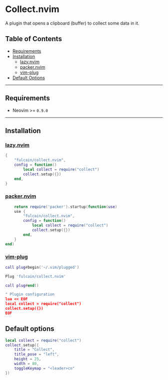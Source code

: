 # Collect.nvim

A plugin that opens a clipboard (buffer) to collect some data in it.

## Table of Contents

- [Requirements](#requirements)
- [Installation](#installation)
  - [lazy.nvim](#lazynvim)
  - [packer.nvim](#packernvim)
  - [vim-plug](#vim-plug)
- [Default Options](#default-options)

---

## Requirements

- Neovim >= `0.9.0`

---

## Installation

### [lazy.nvim](https://github.com/folke/lazy.nvim)

```lua
{
    "fulcain/collect.nvim",
    config = function()
        local collect = require("collect")
        collect.setup({})
    end,
}
```

### [packer.nvim](https://github.com/wbthomason/packer.nvim)

```lua
    return require('packer').startup(function(use)
    use {
        "fulcain/collect.nvim",
        config = function()
            local collect = require("collect")
            collect.setup({})
        end,
    }
end)
```

### [vim-plug](https://github.com/junegunn/vim-plug)

```lua
call plug#begin('~/.vim/plugged')

Plug 'fulcain/collect.nvim'

call plug#end()

" Plugin configuration
lua << EOF
local collect = require("collect")
collect.setup({})
EOF
```

## Default options

```lua
local collect = require("collect")
collect.setup({
    title = "Collect",
    title_pose = "left",
    height = 25,
    width = 80,
    toggleKeymap = "<leader>cn"
})
```
